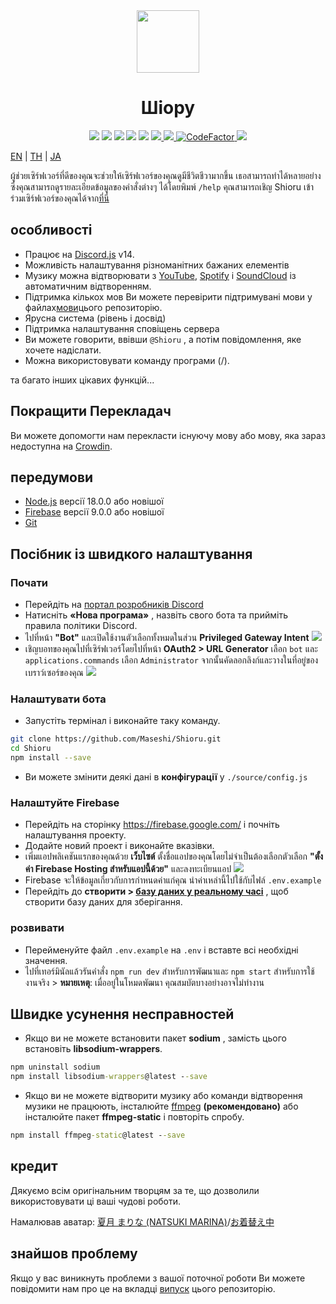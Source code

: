 <div align="center">
  <img src="https://raw.githubusercontent.com/Maseshi/Shioru/main/assets/icons/favicon-circle.png" width="100" />
  <h1>
    <strong>Шіору</strong>
  </h1>
  <img src="https://img.shields.io/badge/discord.js-v14-7354F6?logo=discord&logoColor=white" />
  <img src="https://img.shields.io/github/stars/Maseshi/Shioru.svg?logo=github" />
  <img src="https://img.shields.io/github/v/release/Maseshi/Shioru">
  <img src="https://img.shields.io/github/license/Maseshi/Shioru.svg?logo=github" />
  <img src="https://img.shields.io/github/last-commit/Maseshi/Shioru">
  <a title="Статус" target="_blank" href="https://shioru.statuspage.io/">
    <img src="https://img.shields.io/badge/dynamic/json?logo=google-cloud&logoColor=white&label=status&query=status.indicator&url=https%3A%2F%2Fq60yrzp0cbgg.statuspage.io%2Fapi%2Fv2%2Fstatus.json" />
  </a>
  <a title="Crowdin" target="_blank" href="https://crowdin.com/project/shioru-bot">
    <img src="https://badges.crowdin.net/shioru-bot/localized.svg">
  </a>
  <a title="CodeFactor" target="_blank" href="https://www.codefactor.io/repository/github/maseshi/shioru">
    <img src="https://www.codefactor.io/repository/github/maseshi/shioru/badge" alt="CodeFactor" />
  </a>
  <a title="Топ.гг" target="_blank" href="https://top.gg/bot/704706906505347183">
    <img src="https://top.gg/api/widget/upvotes/704706906505347183.svg">
  </a>
</div>

[EN](https://github.com/Maseshi/Shioru/blob/main/documents/README.en.md) | [TH](https://github.com/Maseshi/Shioru/blob/main/documents/README.th.md) | [JA](https://github.com/Maseshi/Shioru/blob/main/documents/README.ja.md)

ผู้ช่วยเซิร์ฟเวอร์ที่ดีของคุณจะช่วยให้เซิร์ฟเวอร์ของคุณดูมีชีวิตชีวามากขึ้น เธอสามารถทำได้หลายอย่างซึ่งคุณสามารถดูรายละเอียดข้อมูลของคำสั่งต่างๆ ได้โดยพิมพ์ `/help` คุณสามารถเชิญ Shioru เข้าร่วมเซิร์ฟเวอร์ของคุณได้จาก[ที่นี่](https://discord.com/api/oauth2/authorize?client_id=704706906505347183&permissions=8&scope=applications.commands%20bot&redirect_uri=https%3A%2F%2Fshiorus.web.app%2Fthanks-you)

## особливості

- Працює на [Discord.js](https://discord.js.org/) v14.
- Можливість налаштування різноманітних бажаних елементів
- Музику можна відтворювати з [YouTube](https://www.youtube.com/), [Spotify](https://www.spotify.com/) і [SoundCloud](https://soundcloud.com/) із автоматичним відтворенням.
- Підтримка кількох мов Ви можете перевірити підтримувані мови у файлах[мови](https://github.com/Maseshi/shioru/blob/main/source/languages)цього репозиторію.
- Ярусна система (рівень і досвід)
- Підтримка налаштування сповіщень сервера
- Ви можете говорити, ввівши `@Shioru` , а потім повідомлення, яке хочете надіслати.
- Можна використовувати команду програми (/).

та багато інших цікавих функцій...

## Покращити Перекладач

Ви можете допомогти нам перекласти існуючу мову або мову, яка зараз недоступна на [Crowdin](https://crowdin.com/project/shioru-bot).

## передумови

- [Node.js](https://nodejs.org/) версії 18.0.0 або новішої
- [Firebase](https://firebase.google.com/) версії 9.0.0 або новішої
- [Git](https://git-scm.com/downloads)

## Посібник із швидкого налаштування

### Почати

- Перейдіть на [портал розробників Discord](https://discord.com/developers/applications)
- Натисніть **«Нова програма»** , назвіть свого бота та прийміть правила політики Discord.
- ไปที่หน้า **"Bot"** และเปิดใช้งานตัวเลือกทั้งหมดในส่วน **Privileged Gateway Intent** ![](https://raw.githubusercontent.com/Maseshi/Shioru/main/assets/images/discord-developer-portal-privileged-gateway-intents.png)
- เชิญบอทของคุณไปที่เซิร์ฟเวอร์โดยไปที่หน้า **OAuth2 > URL Generator** เลือก `bot` และ `applications.commands` เลือก `Administrator` จากนั้นคัดลอกลิงก์และวางในที่อยู่ของเบราว์เซอร์ของคุณ ![](https://raw.githubusercontent.com/Maseshi/Shioru/main/assets/images/discord-developer-portal-scopes.png)

### Налаштувати бота

- Запустіть термінал і виконайте таку команду.

```bash
git clone https://github.com/Maseshi/Shioru.git
cd Shioru
npm install --save
```

- Ви можете змінити деякі дані в **конфігурації** у `./source/config.js`

### Налаштуйте Firebase

- Перейдіть на сторінку https://firebase.google.com/ і почніть налаштування проекту.
- Додайте новий проект і виконайте вказівки.
- เพิ่มแอปพลิเคชันแรกของคุณด้วย **เว็บไซต์** ตั้งชื่อแอปของคุณโดยไม่จำเป็นต้องเลือกตัวเลือก **"ตั้งค่า Firebase Hosting สำหรับแอปนี้ด้วย"** และลงทะเบียนแอป ![](https://raw.githubusercontent.com/Maseshi/Shioru/main/assets/images/firebase-setup-web-application.png)
- Firebase จะให้ข้อมูลเกี่ยวกับการกำหนดค่าแก่คุณ นำค่าเหล่านี้ไปใช้กับไฟล์ `.env.example`
- Перейдіть до **створити > [базу даних у реальному часі](https://console.firebase.google.com/u/0/project/_/database/data)** , щоб створити базу даних для зберігання.

### розвивати

- Перейменуйте файл `.env.example` на `.env` і вставте всі необхідні значення.
- ไปที่เทอร์มินัลแล้วรันคำสั่ง `npm run dev` สำหรับการพัฒนาและ `npm start` สำหรับการใช้งานจริง > **หมายเหตุ**: เมื่ออยู่ในโหมดพัฒนา คุณสมบัตบางอย่างอาจไม่ทำงาน

## Швидке усунення несправностей

- Якщо ви не можете встановити пакет **sodium** , замість цього встановіть **libsodium-wrappers**.
```bat
npm uninstall sodium
npm install libsodium-wrappers@latest --save
```
- Якщо ви не можете відтворити музику або команди відтворення музики не працюють, інсталюйте [ffmpeg](https://ffmpeg.org/download.html) **(рекомендовано)** або інсталюйте пакет **ffmpeg-static** і повторіть спробу.
```bat
npm install ffmpeg-static@latest --save
```

## кредит

Дякуємо всім оригінальним творцям за те, що дозволили використовувати ці ваші чудові роботи.

Намалював аватар: [夏月 まりな (NATSUKI MARINA)](https://www.pixiv.net/en/users/482462)/[お着替え中](https://www.pixiv.net/en/artworks/76075098)

## знайшов проблему

Якщо у вас виникнуть проблеми з вашої поточної роботи Ви можете повідомити нам про це на вкладці [випуск](https://github.com/Maseshi/Shioru/issues) цього репозиторію.
